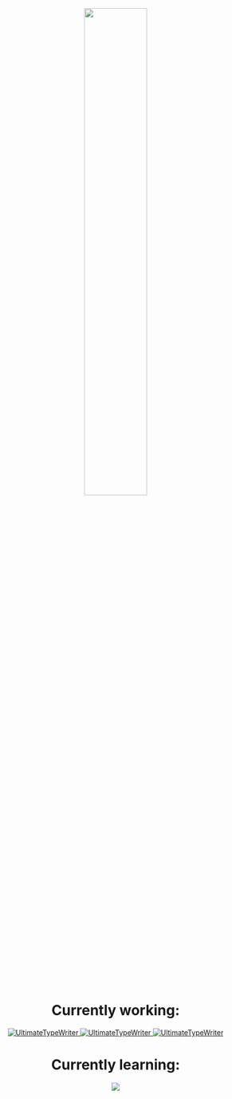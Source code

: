 <link rel="stylesheet" href="./style.css" />
<div align="center" style="width=100%">
    <a href="https://wakatime.com/@b1c25f74-0bce-4dc9-bd10-50b9bb1f9d05">
    <img src="https://wakatime.com/badge/user/b1c25f74-0bce-4dc9-bd10-50b9bb1f9d05.svg" width=50% />
    </a>
    <h1>
        Currently working:
    </h1>
    <div>
        <a href="https://github.com/RashingPro/UltimateTypeWriter/">
            <img src="https://github-readme-stats.vercel.app/api/pin/?username=RashingPro&repo=UltimateTypeWriter&theme=dark" alt="UltimateTypeWriter" />
        </a>
        <a href="https://github.com/RustCobaltFields/CobaltFieldsWeb/">
            <img src="https://github-readme-stats.vercel.app/api/pin/?username=RustCobaltFields&repo=CobaltFieldsWeb&theme=dark" alt="UltimateTypeWriter" />
        </a>
        <a href="https://github.com/PAYDAY2Community/payday2_community">
            <img src="https://github-readme-stats.vercel.app/api/pin/?username=PAYDAY2Community&repo=payday2_community&theme=dark" alt="UltimateTypeWriter" />
        </a>
    </div>
    <h1>
        Currently learning:
    </h1>
    <img src="https://skillicons.dev/icons?i=html,css,js,react,nextjs&theme=dark" />
</div>
